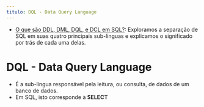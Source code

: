 ```yaml
---
titulo: DQL - Data Query Language
---
```

- [O que são DDL, DML, DQL, e DCL em SQL?](https://learnsql.com.br/blog/o-que-sao-ddl-dml-dql-e-dcl-em-sql/): Exploramos a separação de SQL em suas quatro principais sub-línguas e explicamos o significado por trás de cada uma delas.

# DQL - Data Query Language

 - É a sub-língua responsável pela leitura, ou consulta, de dados de um banco de dados.
 - Em SQL, isto corresponde à **SELECT**
